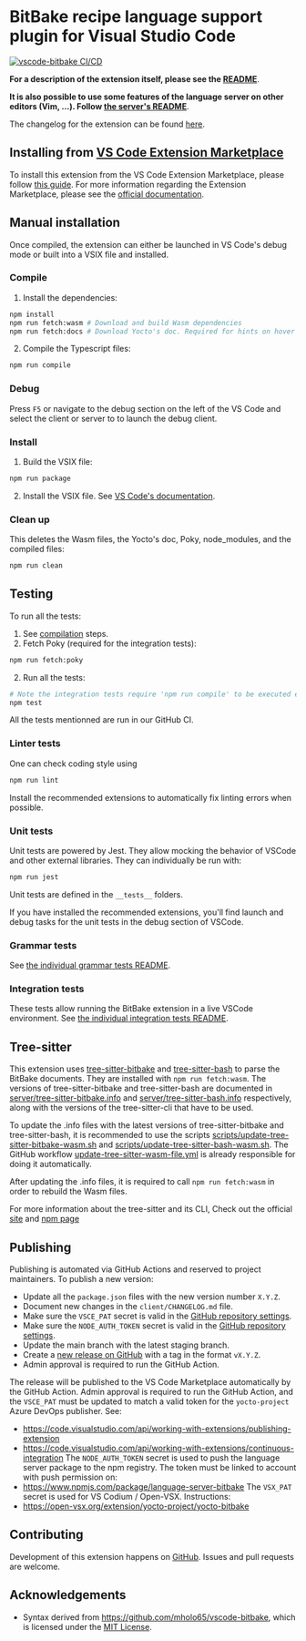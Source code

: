 # BitBake recipe language support plugin for Visual Studio Code

[![vscode-bitbake CI/CD](https://github.com/yoctoproject/vscode-bitbake/actions/workflows/main.yml/badge.svg?branch=main)](https://github.com/yoctoproject/vscode-bitbake/actions/workflows/main.yml?query=branch%3Amain)

**For a description of the extension itself, please see the [README](./README.md)**.

**It is also possible to use some features of the language server on other editors (Vim, ...). Follow [the server's README](./server/README.md)**.

The changelog for the extension can be found [here](./CHANGELOG.md).

## Installing from [VS Code Extension Marketplace](https://marketplace.visualstudio.com/VSCode)

To install this extension from the VS Code Extension Marketplace, please follow [this guide](https://marketplace.visualstudio.com/items?itemName=yocto-project.yocto-bitbake).
For more information regarding the Extension Marketplace, please see the [official documentation](https://code.visualstudio.com/docs/editor/extension-gallery).

## Manual installation

Once compiled, the extension can either be launched in VS Code's debug mode or built into a VSIX file and installed.

### Compile

1. Install the dependencies:
``` sh
npm install
npm run fetch:wasm # Download and build Wasm dependencies
npm run fetch:docs # Download Yocto's doc. Required for hints on hover
```
2. Compile the Typescript files:
``` sh
npm run compile
```

### Debug
Press `F5` or navigate to the debug section on the left of the VS Code and select the client or server to to launch the debug client.

### Install
1. Build the VSIX file:
``` sh
npm run package
```
2. Install the VSIX file. See [VS Code's documentation](https://code.visualstudio.com/docs/editor/extension-marketplace#_install-from-a-vsix).

### Clean up
This deletes the Wasm files, the Yocto's doc, Poky, node_modules, and the compiled files:
``` sh
npm run clean
```

## Testing

To run all the tests:
1. See [compilation](#compile) steps.
2. Fetch Poky (required for the integration tests):
``` sh
npm run fetch:poky
```
2. Run all the tests:
``` sh
# Note the integration tests require 'npm run compile' to be executed every time the Typescript files are modified.
npm test
```
All the tests mentionned are run in our GitHub CI.

### Linter tests

One can check coding style using
``` sh
npm run lint
```
Install the recommended extensions to automatically fix linting errors when possible.

### Unit tests

Unit tests are powered by Jest. They allow mocking the behavior of VSCode
and other external libraries. They can individually be run with:
```sh
npm run jest
```
Unit tests are defined in the `__tests__` folders.

If you have installed the recommended extensions, you'll find launch and debug
tasks for the unit tests in the debug section of VSCode.

### Grammar tests

See [the individual grammar tests README](client/test/grammars/README.md).

### Integration tests

These tests allow running the BitBake extension in a live VSCode environment.
See [the individual integration tests README](integration-tests/README.md).

## Tree-sitter
This extension uses [tree-sitter-bitbake](https://github.com/tree-sitter-grammars/tree-sitter-bitbake) and [tree-sitter-bash](https://github.com/tree-sitter/tree-sitter-bash) to parse the BitBake documents. They are installed with `npm run fetch:wasm`. The versions of tree-sitter-bitbake and tree-sitter-bash are documented in [server/tree-sitter-bitbake.info](server/tree-sitter-bitbake.info) and [server/tree-sitter-bash.info](server/tree-sitter-bash.info) respectively, along with the versions of the tree-sitter-cli that have to be used.

To update the .info files with the latest versions of tree-sitter-bitbake and tree-sitter-bash, it is recommended to use the scripts [scripts/update-tree-sitter-bitbake-wasm.sh](scripts/update-tree-sitter-bitbake-wasm.sh) and [scripts/update-tree-sitter-bash-wasm.sh](scripts/update-tree-sitter-bash-wasm.sh). The GitHub workflow [update-tree-sitter-wasm-file.yml](.github/workflows/update-tree-sitter-wasm-file.yml) is already responsible for doing it automatically.

After updating the .info files, it is required to call `npm run fetch:wasm` in order to rebuild the Wasm files.

For more information about the tree-sitter and its CLI, Check out the official [site](https://tree-sitter.github.io/tree-sitter/) and [npm page](https://www.npmjs.com/package/tree-sitter-cli)

## Publishing

Publishing is automated via GitHub Actions and reserved to project maintainers. To publish a new version:
 - Update all the `package.json` files with the new version number `X.Y.Z`.
 - Document new changes in the `client/CHANGELOG.md` file.
 - Make sure the `VSCE_PAT` secret is valid in the [GitHub repository settings](https://github.com/yoctoproject/vscode-bitbake/settings/secrets/actions).
 - Make sure the `NODE_AUTH_TOKEN` secret is valid in the [GitHub repository settings](https://github.com/yoctoproject/vscode-bitbake/settings/secrets/actions).
 - Update the main branch with the latest staging branch.
 - Create a [new release on GitHub](https://github.com/yoctoproject/vscode-bitbake/releases/new) with a tag in the format `vX.Y.Z`.
 - Admin approval is required to run the GitHub Action.

The release will be published to the VS Code Marketplace automatically by the GitHub Action. Admin approval is required to run the GitHub Action, and the `VSCE_PAT` must be updated to match a valid token for the `yocto-project` Azure DevOps publisher. See:
 - https://code.visualstudio.com/api/working-with-extensions/publishing-extension
 - https://code.visualstudio.com/api/working-with-extensions/continuous-integration
The `NODE_AUTH_TOKEN` secret is used to push the language server package to the npm registry. The token must be linked to account with push permission on:
 - https://www.npmjs.com/package/language-server-bitbake
The `VSX_PAT` secret is used for VS Codium / Open-VSX. Instructions:
 - https://open-vsx.org/extension/yocto-project/yocto-bitbake

## Contributing

Development of this extension happens on [GitHub](https://github.com/yoctoproject/vscode-bitbake).
Issues and pull requests are welcome.

## Acknowledgements

* Syntax derived from https://github.com/mholo65/vscode-bitbake, which is licensed under the [MIT License](https://github.com/mholo65/vscode-bitbake/blob/master/LICENSE).
